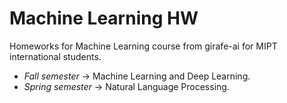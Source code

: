 # Machine Learning HW

Homeworks for Machine Learning course from girafe-ai for MIPT international students.

- *Fall semester* -> Machine Learning and Deep Learning.<br>
- *Spring semester* -> Natural Language Processing.
